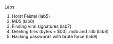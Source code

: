 Labs:
1. Horst Feistel (lab5)
2. MD5 (lab6)
3. Finding viral signatures (lab7)
4. Deleting files (bytes = $00) .mdb and .ldb (lab8)
5. Hacking passwords with brute force (lab9)
